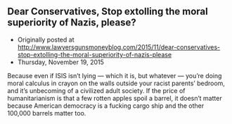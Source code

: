 ## Dear Conservatives, Stop extolling the moral superiority of Nazis, please?

 * Originally posted at http://www.lawyersgunsmoneyblog.com/2015/11/dear-conservatives-stop-extolling-the-moral-superiority-of-nazis-please
 * Thursday, November 19, 2015

Because even if ISIS isn’t lying — which it is, but whatever — you’re doing moral calculus in crayon on the walls outside your racist parents’ bedroom, and it’s unbecoming of a civilized adult society. If the price of humanitarianism is that a few rotten apples spoil a barrel, it doesn’t matter because American democracy is a fucking cargo ship and the other 100,000 barrels matter too.